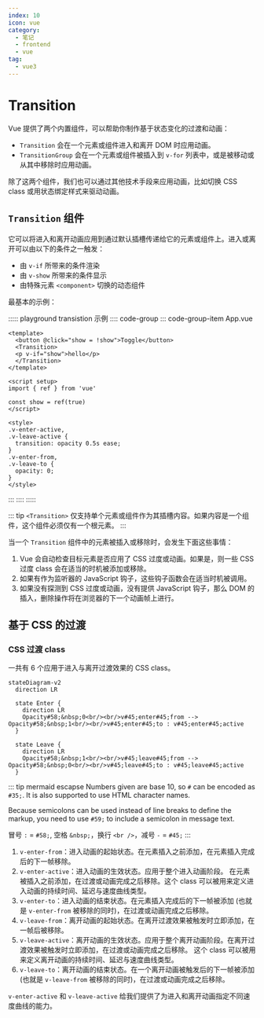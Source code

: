 ```yaml
---
index: 10
icon: vue
category:
  - 笔记
  - frontend
  - vue
tag:
  - vue3
---
```


# Transition

Vue 提供了两个内置组件，可以帮助你制作基于状态变化的过渡和动画：

- `Transition` 会在一个元素或组件进入和离开 DOM 时应用动画。
- `TransitionGroup` 会在一个元素或组件被插入到 `v-for` 列表中，或是被移动或从其中移除时应用动画。

除了这两个组件，我们也可以通过其他技术手段来应用动画，比如切换 CSS class 或用状态绑定样式来驱动动画。

## `Transition` 组件

它可以将进入和离开动画应用到通过默认插槽传递给它的元素或组件上。进入或离开可以由以下的条件之一触发：

- 由 `v-if` 所带来的条件渲染
- 由 `v-show` 所带来的条件显示
- 由特殊元素 `<component>` 切换的动态组件

最基本的示例：

::::: playground transistion 示例
:::: code-group
::: code-group-item App.vue

```vue
<template>
  <button @click="show = !show">Toggle</button>
  <Transition>
  <p v-if="show">hello</p>
  </Transition>
</template>

<script setup>
import { ref } from 'vue'

const show = ref(true)
</script>

<style>
.v-enter-active,
.v-leave-active {
  transition: opacity 0.5s ease;
}
.v-enter-from,
.v-leave-to {
  opacity: 0;
}
</style>
```

:::
::::
:::::

::: tip
`<Transition>` 仅支持单个元素或组件作为其插槽内容。如果内容是一个组件，这个组件必须仅有一个根元素。
:::

当一个 `Transition` 组件中的元素被插入或移除时，会发生下面这些事情：

1. Vue 会自动检查目标元素是否应用了 CSS 过度或动画。如果是，则一些 CSS 过度 class 会在适当的时机被添加或移除。
2. 如果有作为监听器的 JavaScript 钩子，这些钩子函数会在适当时机被调用。
3. 如果没有探测到 CSS 过度或动画，没有提供 JavaScript 钩子，那么 DOM 的插入，删除操作将在浏览器的下一个动画帧上进行。

## 基于 CSS 的过渡

### CSS 过渡 class

一共有 6 个应用于进入与离开过渡效果的 CSS class。

```mermaid
stateDiagram-v2
  direction LR

  state Enter {
    direction LR
    Opacity#58;&nbsp;0<br/><br/>v#45;enter#45;from --> Opacity#58;&nbsp;1<br/><br/>v#45;enter#45;to : v#45;enter#45;active
  }
  
  state Leave {
    direction LR
    Opacity#58;&nbsp;1<br/><br/>v#45;leave#45;from --> Opacity#58;&nbsp;0<br/><br/>v#45;leave#45;to : v#45;leave#45;active
  }
```

::: tip mermaid escapse
Numbers given are base 10, so `#` can be encoded as `#35;`. It is also supported to use HTML character names.

Because semicolons can be used instead of line breaks to define the markup, you need to use `#59;` to include a semicolon in message text.

冒号 `:` = `#58;`, 空格 `&nbsp;`，换行 `<br />`，减号 `-` = `#45;`
:::

1. `v-enter-from`：进入动画的起始状态。在元素插入之前添加，在元素插入完成后的下一帧移除。
2. `v-enter-active`：进入动画的生效状态。应用于整个进入动画阶段。
   在元素被插入之前添加，在过渡或动画完成之后移除。这个 class 可以被用来定义进入动画的持续时间、延迟与速度曲线类型。
3. `v-enter-to`：进入动画的结束状态。在元素插入完成后的下一帧被添加 (也就是 `v-enter-from` 被移除的同时)，在过渡或动画完成之后移除。
4. `v-leave-from`：离开动画的起始状态。在离开过渡效果被触发时立即添加，在一帧后被移除。
5. `v-leave-active`：离开动画的生效状态。应用于整个离开动画阶段。在离开过渡效果被触发时立即添加，在过渡或动画完成之后移除。
   这个 class 可以被用来定义离开动画的持续时间、延迟与速度曲线类型。
6. `v-leave-to`：离开动画的结束状态。在一个离开动画被触发后的下一帧被添加 (也就是 `v-leave-from` 被移除的同时)，在过渡或动画完成之后移除。

`v-enter-active` 和 `v-leave-active` 给我们提供了为进入和离开动画指定不同速度曲线的能力。
